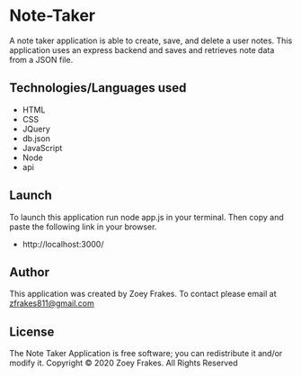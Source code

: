 # Note-Taker
A note taker application is able to create, save, and delete a user notes. This application uses an express backend and saves and retrieves note data from a JSON file.

## Technologies/Languages used

* HTML
* CSS
* JQuery
* db.json
* JavaScript
* Node
* api
 
## Launch
To launch this application run node app.js in your terminal. Then copy and paste the following link in your browser.

* http://localhost:3000/


## Author
This application was created by Zoey Frakes. To contact please email at zfrakes811@gmail.com

## License
The Note Taker Application is free software; you can redistribute it and/or modify it. Copyright © 2020 Zoey Frakes. All Rights Reserved